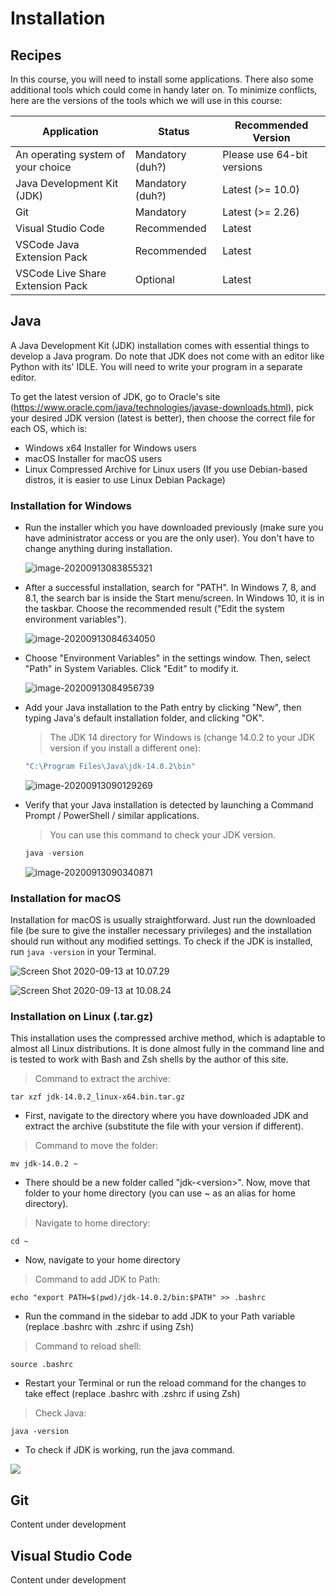 # Installation

## Recipes

In this course, you will need to install some applications. There also some additional tools which could come in handy later on. To minimize conflicts, here are the versions of the tools which we will use in this course:

| Application                        | Status           | Recommended Version        |
| ---------------------------------- | ---------------- | -------------------------- |
| An operating system of your choice | Mandatory (duh?) | Please use 64-bit versions |
| Java Development Kit (JDK)         | Mandatory (duh?) | Latest (\>= 10.0)          |
| Git                                | Mandatory        | Latest (\>= 2.26)          |
| Visual Studio Code                 | Recommended      | Latest                     |
| VSCode Java Extension Pack         | Recommended      | Latest                     |
| VSCode Live Share Extension Pack   | Optional         | Latest                     |



## Java

A Java Development Kit (JDK) installation comes with essential things to develop a Java program. Do note that JDK does not come with an editor like Python with its' IDLE. You will need to write your program in a separate editor.

To get the latest version of JDK, go to Oracle's site (https://www.oracle.com/java/technologies/javase-downloads.html), pick your desired JDK version (latest is better), then choose the correct file for each OS, which is:

- Windows x64 Installer for Windows users
- macOS Installer for macOS users
- Linux Compressed Archive for Linux users (If you use Debian-based distros, it is easier to use Linux Debian Package)

### Installation for Windows

- Run the installer which you have downloaded previously (make sure you have administrator access or you are the only user). You don't have to change anything during installation.

   ![image-20200913083855321](../images/java-win-01.jpg)

- After a successful installation, search for "PATH". In Windows 7, 8, and 8.1, the search bar is inside the Start menu/screen. In Windows 10, it is in the taskbar. Choose the recommended result ("Edit the system environment variables").

   ![image-20200913084634050](../images/java-win-02.jpg)

- Choose "Environment Variables" in the settings window. Then, select "Path" in System Variables. Click "Edit" to modify it.

   ![image-20200913084956739](../images/java-win-03.jpg)


- Add your Java installation to the Path entry by clicking "New", then typing Java's default installation folder, and clicking "OK".

  > The JDK 14 directory for Windows is (change 14.0.2 to your JDK version if you install a different one):

  ~~~powershell
  "C:\Program Files\Java\jdk-14.0.2\bin"
  ~~~

  ![image-20200913090129269](../images/java-win-04.jpg)

- Verify that your Java installation is detected by launching a Command Prompt / PowerShell / similar applications.

   > You can use this command to check your JDK version.

   ~~~powershell
   java -version
   ~~~

   ![image-20200913090340871](../images/java-win-05.jpg)



### Installation for macOS

Installation for macOS is usually straightforward. Just run the downloaded file (be sure to give the installer necessary privileges) and the installation should run without any modified settings. To check if the JDK is installed, run <code>java -version</code> in your Terminal.

![Screen Shot 2020-09-13 at 10.07.29](../images/java-mac-01.jpg)

![Screen Shot 2020-09-13 at 10.08.24](../images/java-mac-02.jpg)



### Installation on Linux (.tar.gz)

This installation uses the compressed archive method, which is adaptable to almost all Linux distributions. It is done almost fully in the command line and is tested to work with Bash and Zsh shells by the author of this site.

> Command to extract the archive:

~~~shell
tar xzf jdk-14.0.2_linux-x64.bin.tar.gz
~~~

- First, navigate to the directory where you have downloaded JDK and extract the archive (substitute the file with your version if different).

> Command to move the folder:

~~~shell
mv jdk-14.0.2 ~
~~~

- There should be a new folder called "jdk-\<version\>". Now, move that folder to your home directory (you can use ~ as an alias for home directory).

> Navigate to home directory:
~~~shell
cd ~
~~~

- Now, navigate to your home directory

> Command to add JDK to Path:

~~~shell
echo "export PATH=$(pwd)/jdk-14.0.2/bin:$PATH" >> .bashrc
~~~

- Run the command in the sidebar to add JDK to your Path variable (replace .bashrc with .zshrc if using Zsh)

> Command to reload shell:

~~~shell
source .bashrc
~~~

- Restart your Terminal or run the reload command for the changes to take effect (replace .bashrc with .zshrc if using Zsh)

> Check Java:

~~~shell
java -version
~~~

- To check if JDK is working, run the java command.


![](../images/java-linux-01.jpg)



## Git

Content under development

## Visual Studio Code

Content under development

